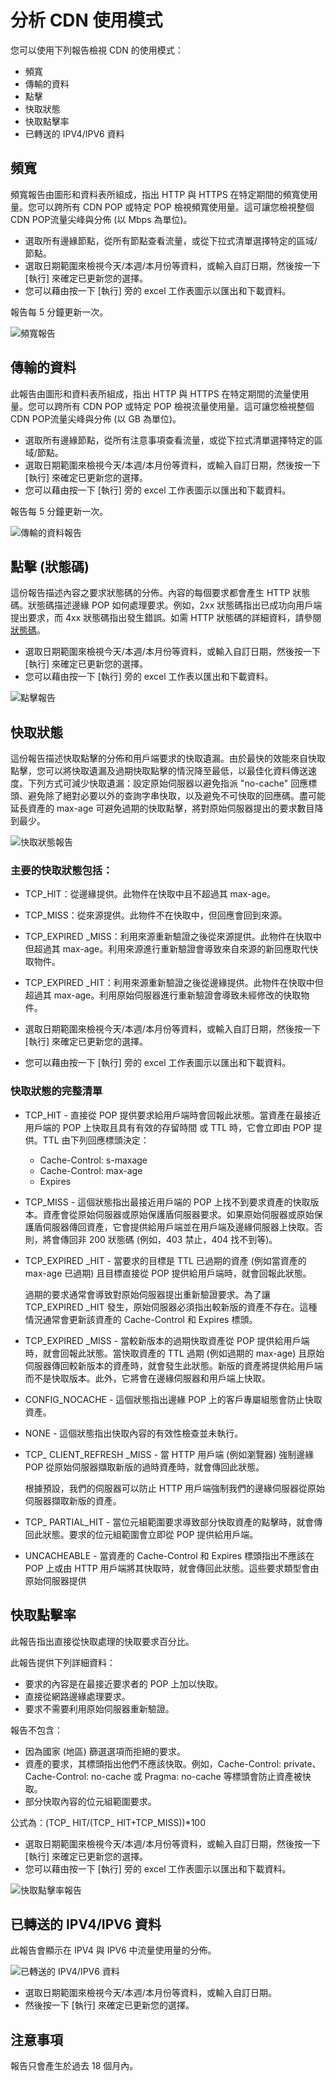 <properties
	pageTitle="分析 CDN 使用模式"
	description="您可以使用下列報告檢視 CDN 的使用模式：頻寬、傳輸的資料、點擊、快取狀態、快取點擊率、已傳輸的 IPV4/IPV6 資料。"
	services="cdn"
	documentationCenter=".NET"
	authors="camsoper"
	manager="erikre"
	editor=""/>

<tags
	ms.service="cdn"
	ms.workload="tbd"
	ms.tgt_pltfrm="na"
	ms.devlang="na"
	ms.topic="article"
	ms.date="02/25/2016" 
	ms.author="casoper"/>

# 分析 CDN 使用模式

您可以使用下列報告檢視 CDN 的使用模式：

- 頻寬
- 傳輸的資料
- 點擊
- 快取狀態
- 快取點擊率
- 已轉送的 IPV4/IPV6 資料

## 頻寬

頻寬報告由圖形和資料表所組成，指出 HTTP 與 HTTPS 在特定期間的頻寬使用量。您可以跨所有 CDN POP 或特定 POP 檢視頻寬使用量。這可讓您檢視整個 CDN POP流量尖峰與分佈 (以 Mbps 為單位)。

- 選取所有邊緣節點，從所有節點查看流量，或從下拉式清單選擇特定的區域/節點。
- 選取日期範圍來檢視今天/本週/本月份等資料，或輸入自訂日期，然後按一下 [執行] 來確定已更新您的選擇。
- 您可以藉由按一下 [執行] 旁的 excel 工作表圖示以匯出和下載資料。

報告每 5 分鐘更新一次。

![頻寬報告](./media/cdn-reports/cdn-bandwidth.png)

## 傳輸的資料

此報告由圖形和資料表所組成，指出 HTTP 與 HTTPS 在特定期間的流量使用量。您可以跨所有 CDN POP 或特定 POP 檢視流量使用量。這可讓您檢視整個 CDN POP流量尖峰與分佈 (以 GB 為單位)。

- 選取所有邊緣節點，從所有注意事項查看流量，或從下拉式清單選擇特定的區域/節點。
- 選取日期範圍來檢視今天/本週/本月份等資料，或輸入自訂日期，然後按一下 [執行] 來確定已更新您的選擇。
- 您可以藉由按一下 [執行] 旁的 excel 工作表圖示以匯出和下載資料。

報告每 5 分鐘更新一次。

![傳輸的資料報告](./media/cdn-reports/cdn-data-transferred.png)

## 點擊 (狀態碼)

這份報告描述內容之要求狀態碼的分佈。內容的每個要求都會產生 HTTP 狀態碼。狀態碼描述邊緣 POP 如何處理要求。例如，2xx 狀態碼指出已成功向用戶端提出要求，而 4xx 狀態碼指出發生錯誤。如需 HTTP 狀態碼的詳細資料，請參閱[狀態碼](https://en.wikipedia.org/wiki/List_of_HTTP_status_codes)。

- 選取日期範圍來檢視今天/本週/本月份等資料，或輸入自訂日期，然後按一下 [執行] 來確定已更新您的選擇。
- 您可以藉由按一下 [執行] 旁的 excel 工作表以匯出和下載資料。

![點擊報告](./media/cdn-reports/cdn-hits.png)

## 快取狀態

這份報告描述快取點擊的分佈和用戶端要求的快取遺漏。由於最快的效能來自快取點擊，您可以將快取遺漏及過期快取點擊的情況降至最低，以最佳化資料傳送速度。下列方式可減少快取遺漏：設定原始伺服器以避免指派 "no-cache" 回應標頭、避免除了絕對必要以外的查詢字串快取，以及避免不可快取的回應碼。盡可能延長資產的 max-age 可避免過期的快取點擊，將對原始伺服器提出的要求數目降到最少。

![快取狀態報告](./media/cdn-reports/cdn-cache-statuses.png)

### 主要的快取狀態包括：

- TCP\_HIT：從邊緣提供。此物件在快取中且不超過其 max-age。
- TCP\_MISS：從來源提供。此物件不在快取中，但回應會回到來源。
- TCP\_EXPIRED \_MISS：利用來源重新驗證之後從來源提供。此物件在快取中但超過其 max-age。利用來源進行重新驗證會導致來自來源的新回應取代快取物件。
- TCP\_EXPIRED \_HIT：利用來源重新驗證之後從邊緣提供。此物件在快取中但超過其 max-age。利用原始伺服器進行重新驗證會導致未經修改的快取物件。

- 選取日期範圍來檢視今天/本週/本月份等資料，或輸入自訂日期，然後按一下 [執行] 來確定已更新您的選擇。
- 您可以藉由按一下 [執行] 旁的 excel 工作表圖示以匯出和下載資料。

### 快取狀態的完整清單

- TCP\_HIT - 直接從 POP 提供要求給用戶端時會回報此狀態。當資產在最接近用戶端的 POP 上快取且具有有效的存留時間 或 TTL 時，它會立即由 POP 提供。TTL 由下列回應標頭決定：

	- Cache-Control: s-maxage
	- Cache-Control: max-age
	- Expires

- TCP\_MISS - 這個狀態指出最接近用戶端的 POP 上找不到要求資產的快取版本。資產會從原始伺服器或原始保護盾伺服器要求。如果原始伺服器或原始保護盾伺服器傳回資產，它會提供給用戶端並在用戶端及邊緣伺服器上快取。否則，將會傳回非 200 狀態碼 (例如，403 禁止，404 找不到等)。

- TCP\_EXPIRED \_HIT - 當要求的目標是 TTL 已過期的資產 (例如當資產的 max-age 已過期) 且目標直接從 POP 提供給用戶端時，就會回報此狀態。

	過期的要求通常會導致對原始伺服器提出重新驗證要求。為了讓 TCP\_EXPIRED \_HIT 發生，原始伺服器必須指出較新版的資產不存在。這種情況通常會更新該資產的 Cache-Control 和 Expires 標頭。

- TCP\_EXPIRED \_MISS - 當較新版本的過期快取資產從 POP 提供給用戶端時，就會回報此狀態。當快取資產的 TTL 過期 (例如過期的 max-age) 且原始伺服器傳回較新版本的資產時，就會發生此狀態。新版的資產將提供給用戶端而不是快取版本。此外，它將會在邊緣伺服器和用戶端上快取。

- CONFIG\_NOCACHE - 這個狀態指出邊緣 POP 上的客戶專屬組態會防止快取資產。

- NONE - 這個狀態指出快取內容的有效性檢查並未執行。

- TCP\_ CLIENT\_REFRESH \_MISS - 當 HTTP 用戶端 (例如瀏覽器) 強制邊緣 POP 從原始伺服器擷取新版的過時資產時，就會傳回此狀態。

	根據預設，我們的伺服器可以防止 HTTP 用戶端強制我們的邊緣伺服器從原始伺服器擷取新版的資產。

- TCP\_ PARTIAL\_HIT - 當位元組範圍要求導致部分快取資產的點擊時，就會傳回此狀態。要求的位元組範圍會立即從 POP 提供給用戶端。

- UNCACHEABLE - 當資產的 Cache-Control 和 Expires 標頭指出不應該在 POP 上或由 HTTP 用戶端將其快取時，就會傳回此狀態。這些要求類型會由原始伺服器提供

## 快取點擊率

此報告指出直接從快取處理的快取要求百分比。

此報告提供下列詳細資料：

- 要求的內容是在最接近要求者的 POP 上加以快取。
- 直接從網路邊緣處理要求。
- 要求不需要利用原始伺服器重新驗證。

報告不包含：

- 因為國家 (地區) 篩選選項而拒絕的要求。
- 資產的要求，其標頭指出他們不應該快取。例如，Cache-Control: private、Cache-Control: no-cache 或 Pragma: no-cache 等標頭會防止資產被快取。
- 部分快取內容的位元組範圍要求。

公式為：(TCP\_ HIT/(TCP\_ HIT+TCP\_MISS))*100

- 選取日期範圍來檢視今天/本週/本月份等資料，或輸入自訂日期，然後按一下 [執行] 來確定已更新您的選擇。
- 您可以藉由按一下 [執行] 旁的 excel 工作表圖示以匯出和下載資料。


![快取點擊率報告](./media/cdn-reports/cdn-cache-hit-ratio.png)

## 已轉送的 IPV4/IPV6 資料

此報告會顯示在 IPV4 與 IPV6 中流量使用量的分佈。

![已轉送的 IPV4/IPV6 資料](./media/cdn-reports/cdn-ipv4-ipv6.png)

- 選取日期範圍來檢視今天/本週/本月份等資料，或輸入自訂日期。
- 然後按一下 [執行] 來確定已更新您的選擇。


## 注意事項

報告只會產生於過去 18 個月內。

<!---HONumber=AcomDC_0302_2016-------->